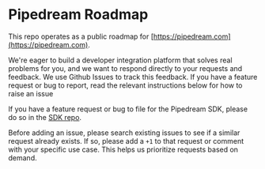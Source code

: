 # Pipedream Roadmap

This repo operates as a public roadmap for [https://pipedream.com](https://pipedream.com).

We're eager to build a developer integration platform that solves real problems for you, and we want to respond directly to your requests and feedback. We use Github Issues to track this feedback. If you have a feature request or bug to report, read the relevant instructions below for how to raise an issue 

If you have a feature request or bug to file for the Pipedream SDK, please do so in the [SDK repo](https://github.com/PipedreamHQ/sdk).

Before adding an issue, please search existing issues to see if a similar request already exists. If so, please add a `+1` to that request or comment with your specific use case. This helps us prioritize requests based on demand.
